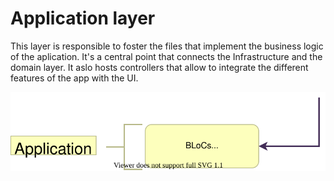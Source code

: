 # Application layer

This layer is responsible to foster the files that implement the business logic of the aplication. 
It's a central point that connects the Infrastructure and the domain layer.
It aslo hosts controllers that allow to integrate the different features of the app with the UI.

<img src="../../assets/markdown_files/application_layer.svg">